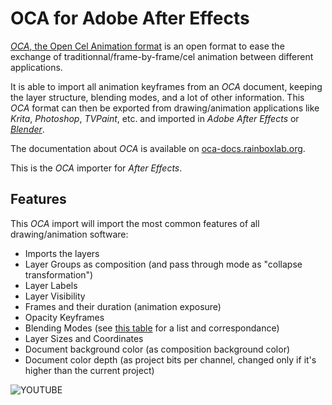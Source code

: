 # OCA for Adobe After Effects

[*OCA*, the Open Cel Animation format](http://rainboxlab.org/tools/oca/) is an open format to ease the exchange of traditionnal/frame-by-frame/cel animation between different applications.

It is able to import all animation keyframes from an *OCA* document, keeping the layer structure, blending modes, and a lot of other information. This *OCA* format can then be exported from drawing/animation applications like *Krita*, *Photoshop*, *TVPaint*, etc. and imported in *Adobe After Effects* or [*Blender*](http://blender.org).

The documentation about *OCA* is available on [oca-docs.rainboxlab.org](http://oca-docs.rainboxlab.org).

This is the *OCA* importer for *After Effects*.

## Features

This *OCA* import will import the most common features of all drawing/animation software:

- Imports the layers
- Layer Groups as composition (and pass through mode as "collapse transformation")
- Layer Labels
- Layer Visibility
- Frames and their duration (animation exposure)
- Opacity Keyframes
- Blending Modes (see [this table](oca-blending-modes.md) for a list and correspondance)
- Layer Sizes and Coordinates
- Document background color (as composition background color)
- Document color depth (as project bits per channel, changed only if it's higher than the current project)

![YOUTUBE](cjAMmYF8OtE)
